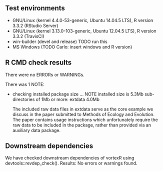 ## Test environments
* GNU/Linux (kernel 4.4.0-53-generic, Ubuntu 14.04.5 LTS), R version 3.3.2 (RStudio Server)
* GNU/Linux (kernel 3.13.0-103-generic, Ubuntu 12.04.5 LTS), R version 3.3.2 (TravisCI)
* win-builder (devel and release) TODO run this
* MS Windows (TODO Carlo: insert windows and R version)

## R CMD check results
There were no ERRORs or WARNINGs. 

There was 1 NOTE:

* checking installed package size ... NOTE
  installed size is  5.3Mb
  sub-directories of 1Mb or more:
    extdata   4.0Mb

  The included raw data files in extdata serve as the core example we discuss in 
  the paper submitted to Methods of Ecology and Evolution. 
  The paper contains usage instructions which unfortunately require the raw data 
  to be included in the package, rather than provided via an auxiliary data package.

## Downstream dependencies
We have checked downstream dependencies of vortexR using devtools::revdep_check().
Results: No errors or warnings found.
